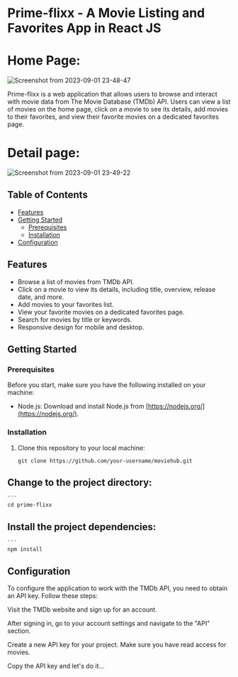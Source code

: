 # Prime-flixx - A Movie Listing and Favorites App in React JS

# Home Page:
![Screenshot from 2023-09-01 23-48-47](https://github.com/eclelucien/prime-flixx/assets/56320433/fdd6801d-52e1-4e22-b471-7f86d6b76322)


Prime-flixx is a web application that allows users to browse and interact with movie data from The Movie Database (TMDb) API. Users can view a list of movies on the home page, click on a movie to see its details, add movies to their favorites, and view their favorite movies on a dedicated favorites page.

# Detail page:
![Screenshot from 2023-09-01 23-49-22](https://github.com/eclelucien/prime-flixx/assets/56320433/fc0ab384-7d2b-4743-8ac7-fa7b362ccae8)


## Table of Contents

- [Features](#features)
- [Getting Started](#getting-started)
  - [Prerequisites](#prerequisites)
  - [Installation](#installation)
- [Configuration](#configuration)

## Features

- Browse a list of movies from TMDb API.
- Click on a movie to view its details, including title, overview, release date, and more.
- Add movies to your favorites list.
- View your favorite movies on a dedicated favorites page.
- Search for movies by title or keywords.
- Responsive design for mobile and desktop.

## Getting Started

### Prerequisites

Before you start, make sure you have the following installed on your machine:

- Node.js: Download and install Node.js from [https://nodejs.org/](https://nodejs.org/).

### Installation

1. Clone this repository to your local machine:

   ```shell
   git clone https://github.com/your-username/moviehub.git

## Change to the project directory:

    ```
    cd prime-flixx


## Install the project dependencies:

    ```
    npm install

## Configuration

To configure the application to work with the TMDb API, you need to obtain an API key. Follow these steps:

Visit the TMDb website and sign up for an account.

After signing in, go to your account settings and navigate to the "API" section.

Create a new API key for your project. Make sure you have read access for movies.

Copy the API key and let's do it...
